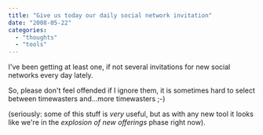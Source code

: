 ```yaml
---
title: "Give us today our daily social network invitation"
date: "2008-05-22"
categories: 
  - "thoughts"
  - "tools"
---
```


I've been getting at least one, if not several invitations for new social networks every day lately.

So, please don't feel offended if I ignore them, it is sometimes hard to select between timewasters and...more timewasters ;-)

(seriously: some of this stuff is _very_ useful, but as with any new tool it looks like we're in the _explosion of new offerings_ phase right now).
